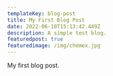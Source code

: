```yaml
---
templateKey: blog-post
title: My First Blog Post
date: 2022-06-10T15:13:42.449Z
description: A simple test blog.
featuredpost: true
featuredimage: /img/chemex.jpg
---
```

My first blog post.